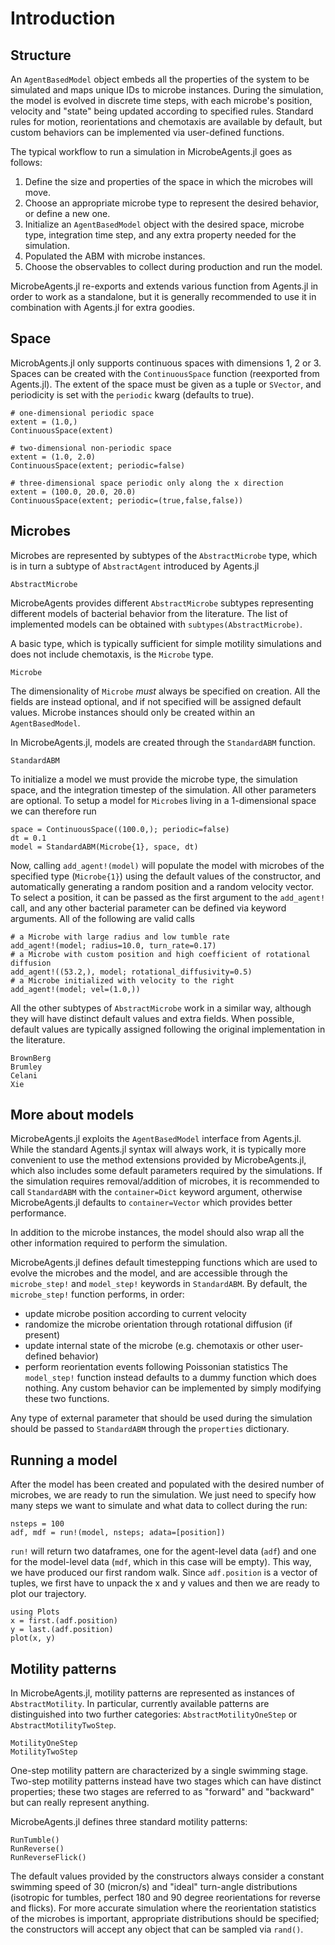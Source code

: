 # Introduction

## Structure
An `AgentBasedModel` object embeds all the properties of the system to be simulated
and maps unique IDs to microbe instances.
During the simulation, the model is evolved in discrete time steps, with
each microbe's position, velocity and "state" being updated according to specified rules.
Standard rules for motion, reorientations and chemotaxis are available by default,
but custom behaviors can be implemented via user-defined functions.

The typical workflow to run a simulation in MicrobeAgents.jl goes as follows:
1. Define the size and properties of the space in which the microbes will move.
2. Choose an appropriate microbe type to represent the desired behavior, or define a new one.
3. Initialize an `AgentBasedModel` object with the desired space, microbe type, integration time step, and any extra property needed for the simulation.
4. Populated the ABM with microbe instances.
5. Choose the observables to collect during production and run the model.

MicrobeAgents.jl re-exports and extends various function from Agents.jl in order to work
as a standalone, but it is generally recommended to use it in combination with
Agents.jl for extra goodies.

## Space
MicrobAgents.jl only supports continuous spaces with dimensions 1, 2 or 3.
Spaces can be created with the `ContinuousSpace` function (reexported from Agents.jl).
The extent of the space must be given as a tuple or `SVector`, and periodicity is set with
the `periodic` kwarg (defaults to true).
```
# one-dimensional periodic space
extent = (1.0,)
ContinuousSpace(extent)

# two-dimensional non-periodic space
extent = (1.0, 2.0)
ContinuousSpace(extent; periodic=false)

# three-dimensional space periodic only along the x direction
extent = (100.0, 20.0, 20.0)
ContinuousSpace(extent; periodic=(true,false,false))
```


## Microbes
Microbes are represented by subtypes of the `AbstractMicrobe` type, which is in turn a subtype of `AbstractAgent` introduced by Agents.jl
```@docs
AbstractMicrobe
```

MicrobeAgents provides different `AbstractMicrobe` subtypes representing different models of bacterial behavior from the literature.
The list of implemented models can be obtained with `subtypes(AbstractMicrobe)`.

A basic type, which is typically sufficient for simple motility simulations and does not include chemotaxis, is the `Microbe` type.
```@docs
Microbe
```

The dimensionality of `Microbe` *must* always be specified on creation. All the fields are instead optional, and if not specified will be assigned default values.
Microbe instances should only be created within an `AgentBasedModel`.

In MicrobeAgents.jl, models are created through the `StandardABM` function.
```@docs
StandardABM
```
To initialize a model we must provide the microbe type, the simulation space, and the
integration timestep of the simulation. All other parameters are optional.
To setup a model for `Microbe`s living in a 1-dimensional space we can therefore run
```
space = ContinuousSpace((100.0,); periodic=false)
dt = 0.1
model = StandardABM(Microbe{1}, space, dt)
```

Now, calling `add_agent!(model)` will populate the model with microbes of
the specified type (`Microbe{1}`) using the default values of the constructor,
and automatically generating a random position and a random velocity vector.
To select a position, it can be passed as the first argument to the `add_agent!` call,
and any other bacterial parameter can be defined via keyword arguments.
All of the following are valid calls
```
# a Microbe with large radius and low tumble rate
add_agent!(model; radius=10.0, turn_rate=0.17)
# a Microbe with custom position and high coefficient of rotational diffusion
add_agent!((53.2,), model; rotational_diffusivity=0.5)
# a Microbe initialized with velocity to the right
add_agent!(model; vel=(1.0,))
```

All the other subtypes of `AbstractMicrobe` work in a similar way, although
they will have distinct default values and extra fields.
When possible, default values are typically assigned following the original implementation in the literature.

```@docs
BrownBerg
Brumley
Celani
Xie
```


## More about models
MicrobeAgents.jl exploits the `AgentBasedModel` interface from Agents.jl.
While the standard Agents.jl syntax will always work, it is typically more
convenient to use the method extensions provided by MicrobeAgents.jl, which
also includes some default parameters required by the simulations.
If the simulation requires removal/addition of microbes, it is recommended
to call `StandardABM` with the `container=Dict` keyword argument,
otherwise MicrobeAgents.jl defaults to `container=Vector` which provides
better performance.

In addition to the microbe instances, the model should also wrap all
the other information required to perform the simulation.

MicrobeAgents.jl defines default timestepping functions which are used
to evolve the microbes and the model, and are accessible through the
`microbe_step!` and `model_step!` keywords in `StandardABM`.
By default, the `microbe_step!` function performs, in order:
- update microbe position according to current velocity
- randomize the microbe orientation through rotational diffusion (if present)
- update internal state of the microbe (e.g. chemotaxis or other user-defined behavior)
- perform reorientation events following Poissonian statistics
The `model_step!` function instead defaults to a dummy function which does nothing.
Any custom behavior can be implemented by simply modifying these two functions.

Any type of external parameter that should be used during the simulation should be
passed to `StandardABM` through the `properties` dictionary.

## Running a model
After the model has been created and populated with the desired number of microbes,
we are ready to run the simulation.
We just need to specify how many steps we want
to simulate and what data to collect during the run:
```
nsteps = 100
adf, mdf = run!(model, nsteps; adata=[position])
```
`run!` will return two dataframes, one for the agent-level data (`adf`) and one
for the model-level data (`mdf`, which in this case will be empty).
This way, we have produced our first random walk.
Since `adf.position` is a vector of tuples, we first have to unpack the x and y values
and then we are ready to plot our trajectory.
```
using Plots
x = first.(adf.position)
y = last.(adf.position)
plot(x, y)
```


## Motility patterns
In MicrobeAgents.jl, motility patterns are represented as instances of
`AbstractMotility`.
In particular, currently available patterns are distinguished into two further
categories: `AbstractMotilityOneStep` or `AbstractMotilityTwoStep`.
```@docs; canonical=false
MotilityOneStep
MotilityTwoStep
```
One-step motility pattern are characterized by a single swimming stage. Two-step
motility patterns instead have two stages which can have distinct properties;
these two stages are referred to as "forward" and "backward" but can really
represent anything.

MicrobeAgents.jl defines three standard motility patterns:
```@docs
RunTumble()
RunReverse()
RunReverseFlick()
```
The default values provided by the constructors always consider a constant
swimming speed of 30 (micron/s) and "ideal" turn-angle distributions
(isotropic for tumbles, perfect 180 and 90 degree reorientations for reverse and flicks).
For more accurate simulation where the reorientation statistics of the microbes
is important, appropriate distributions should be specified;
the constructors will accept any object that can be sampled via `rand()`.
